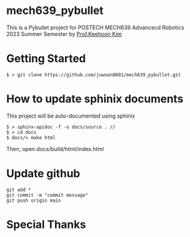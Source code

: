 # mech639_pybullet
This is a Pybullet project for POSTECH MECH639 Advancecd Robotics 2023 Summer Semester by [Prof.Keehoon Kim](https://march.postech.ac.kr/members/keehoon-kim/)

# Getting Started
~~~
$ > git clone https://github.com/juwoan0601/mech639_pybullet.git
~~~

# How to update sphinix documents
This project will be auto-documented using sphinix
~~~
$ > sphinx-apidoc -f -o docs/source . // 
$ > cd docs
$ docs/> make html 
~~~

Then, open docs/build/html/index.html

# Update github
~~~
git add *
git commit -m "commit message"
git push origin main
~~~

# Special Thanks